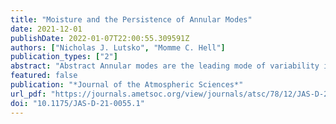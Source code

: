 ```yaml
---
title: "Moisture and the Persistence of Annular Modes"
date: 2021-12-01
publishDate: 2022-01-07T22:00:55.309591Z
authors: ["Nicholas J. Lutsko", "Momme C. Hell"]
publication_types: ["2"]
abstract: "Abstract Annular modes are the leading mode of variability in extratropical atmospheres, and a key source of predictability at midlatitudes. Previous studies of annular modes have primarily used dry atmospheric models, so that moisture’s role in annular mode dynamics is still unclear. In this study, a moist two-layer quasigeostrophic channel model is used to study the effects of moisture on annular mode persistence. Using a channel model allows moisture’s direct effects to be studied, rather than changes in persistence due to geometric effects associated with shifts in jet latitude on the sphere. Simulations are performed in which the strength of latent heat release is varied to investigate how annular mode persistence responds as precipitation becomes a leading term in the thermodynamic budget. At short lags (textless20 model days, ≈4 Earth days), moisture increases annular mode persistence, reflecting weaker eddy activity that is less effective at disrupting zonal-mean wind anomalies. Comparisons to dry simulations with weaker mean flows demonstrate that moisture is particularly effective at damping high-frequency eddies, further enhancing short-lag persistence. At long lags (textgreater20 model days), moisture weakly increases persistence, though it decreases the amplitudes of low-frequency annular mode anomalies. In the most realistic simulation, the greater short-lag persistence increases the e-folding time of the zonal index by 21 model days (≈4 Earth days). Moisture also causes a transition to propagating variability, though this does not seem to affect the leading mode’s persistence."
featured: false
publication: "*Journal of the Atmospheric Sciences*"
url_pdf: "https://journals.ametsoc.org/view/journals/atsc/78/12/JAS-D-21-0055.1.xml"
doi: "10.1175/JAS-D-21-0055.1"
---
```


